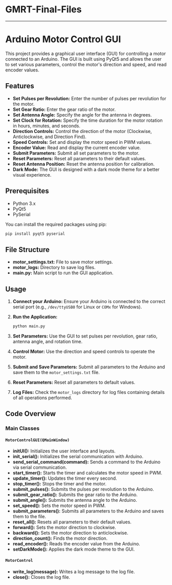 # GMRT-Final-Files
---

# Arduino Motor Control GUI

This project provides a graphical user interface (GUI) for controlling a motor connected to an Arduino. The GUI is built using PyQt5 and allows the user to set various parameters, control the motor's direction and speed, and read encoder values. 

## Features

- **Set Pulses per Revolution:** Enter the number of pulses per revolution for the motor.
- **Set Gear Ratio:** Enter the gear ratio of the motor.
- **Set Antenna Angle:** Specify the angle for the antenna in degrees.
- **Set Clock for Rotation:** Specify the time duration for the motor rotation in hours, minutes, and seconds.
- **Direction Controls:** Control the direction of the motor (Clockwise, Anticlockwise, and Direction Find).
- **Speed Controls:** Set and display the motor speed in PWM values.
- **Encoder Value:** Read and display the current encoder value.
- **Submit Parameters:** Submit all set parameters to the motor.
- **Reset Parameters:** Reset all parameters to their default values.
- **Reset Antenna Position:** Reset the antenna position for calibration.
- **Dark Mode:** The GUI is designed with a dark mode theme for a better visual experience.

## Prerequisites

- Python 3.x
- PyQt5
- PySerial

You can install the required packages using pip:

```bash
pip install pyqt5 pyserial
```

## File Structure

- **motor_settings.txt:** File to save motor settings.
- **motor_logs:** Directory to save log files.
- **main.py:** Main script to run the GUI application.

## Usage

1. **Connect your Arduino:** Ensure your Arduino is connected to the correct serial port (e.g., `/dev/ttyUSB0` for Linux or `COMx` for Windows).

2. **Run the Application:**

    ```bash
    python main.py
    ```

3. **Set Parameters:** Use the GUI to set pulses per revolution, gear ratio, antenna angle, and rotation time.

4. **Control Motor:** Use the direction and speed controls to operate the motor.

5. **Submit and Save Parameters:** Submit all parameters to the Arduino and save them to the `motor_settings.txt` file.

6. **Reset Parameters:** Reset all parameters to default values.

7. **Log Files:** Check the `motor_logs` directory for log files containing details of all operations performed.

## Code Overview

### Main Classes

#### `MotorControlGUI(QMainWindow)`
- **initUI():** Initializes the user interface and layouts.
- **init_serial():** Initializes the serial communication with Arduino.
- **send_serial_command(command):** Sends a command to the Arduino via serial communication.
- **start_timer():** Starts the timer and calculates the motor speed in PWM.
- **update_timer():** Updates the timer every second.
- **stop_timer():** Stops the timer and the motor.
- **submit_pulses():** Submits the pulses per revolution to the Arduino.
- **submit_gear_ratio():** Submits the gear ratio to the Arduino.
- **submit_angle():** Submits the antenna angle to the Arduino.
- **set_speed():** Sets the motor speed in PWM.
- **submit_parameters():** Submits all parameters to the Arduino and saves them to the file.
- **reset_all():** Resets all parameters to their default values.
- **forward():** Sets the motor direction to clockwise.
- **backward():** Sets the motor direction to anticlockwise.
- **direction_count():** Finds the motor direction.
- **read_encoder():** Reads the encoder value from the Arduino.
- **setDarkMode():** Applies the dark mode theme to the GUI.

#### `MotorControl`
- **write_log(message):** Writes a log message to the log file.
- **close():** Closes the log file.
